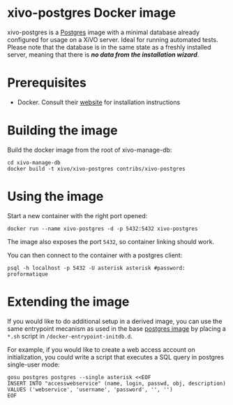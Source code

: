 xivo-postgres Docker image
==========================

xivo-postgres is a [Postgres](http://postgresql.org) image with a minimal database already configured for usage on a
XiVO server. Ideal for running automated tests. Please note that the database is in the same state as a freshly
installed server, meaning that there is ***no data from the installation wizard***. 

Prerequisites
=============

 * Docker. Consult their [website](http://docs.docker.com/installation/) for installation instructions

Building the image
==================

Build the docker image from the root of xivo-manage-db:

    cd xivo-manage-db
    docker build -t xivo/xivo-postgres contribs/xivo-postgres

Using the image
===============

Start a new container with the right port opened:

    docker run --name xivo-postgres -d -p 5432:5432 xivo-postgres

The image also exposes the port ```5432```, so container linking should work.

You can then connect to the container with a postgres client:

    psql -h localhost -p 5432 -U asterisk asterisk #password: proformatique

Extending the image
===================

If you would like to do additional setup in a derived image, you can use the same entrypoint mecanism
as used in the base [postgres image](https://registry.hub.docker.com/_/postgres/) by placing
a ```*.sh``` script in ```/docker-entrypoint-initdb.d```. 

For example, if you would like to create a web access account on initialization, you could write a script that executes
a SQL query in postgres single-user mode:

    gosu postgres postgres --single asterisk <<EOF
    INSERT INTO "accesswebservice" (name, login, passwd, obj, description) VALUES ('webservice', 'username', 'password', '', '')
    EOF
